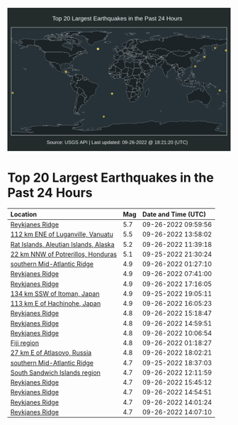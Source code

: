 ![Map](./map.png)

# Top 20 Largest Earthquakes in the Past 24 Hours

| Location | Mag | Date and Time (UTC) |
|:---|:---|:---|
| [Reykjanes Ridge](https://earthquake.usgs.gov/earthquakes/eventpage/us7000ib26) | 5.7 | 09-26-2022 09:59:56 |
| [112 km ENE of Luganville, Vanuatu](https://earthquake.usgs.gov/earthquakes/eventpage/us7000ib3u) | 5.5 | 09-26-2022 13:58:02 |
| [Rat Islands, Aleutian Islands, Alaska](https://earthquake.usgs.gov/earthquakes/eventpage/us7000ib2y) | 5.2 | 09-26-2022 11:39:18 |
| [22 km NNW of Potrerillos, Honduras](https://earthquake.usgs.gov/earthquakes/eventpage/us7000iazy) | 5.1 | 09-25-2022 21:30:24 |
| [southern Mid-Atlantic Ridge](https://earthquake.usgs.gov/earthquakes/eventpage/us7000ib0w) | 4.9 | 09-26-2022 01:27:10 |
| [Reykjanes Ridge](https://earthquake.usgs.gov/earthquakes/eventpage/us7000ib1y) | 4.9 | 09-26-2022 07:41:00 |
| [Reykjanes Ridge](https://earthquake.usgs.gov/earthquakes/eventpage/us6000inf3) | 4.9 | 09-26-2022 17:16:05 |
| [134 km SSW of Itoman, Japan](https://earthquake.usgs.gov/earthquakes/eventpage/us7000iaza) | 4.9 | 09-25-2022 19:05:11 |
| [113 km E of Hachinohe, Japan](https://earthquake.usgs.gov/earthquakes/eventpage/us7000ib5i) | 4.9 | 09-26-2022 16:05:23 |
| [Reykjanes Ridge](https://earthquake.usgs.gov/earthquakes/eventpage/us7000ib4c) | 4.8 | 09-26-2022 15:18:47 |
| [Reykjanes Ridge](https://earthquake.usgs.gov/earthquakes/eventpage/us7000ib48) | 4.8 | 09-26-2022 14:59:51 |
| [Reykjanes Ridge](https://earthquake.usgs.gov/earthquakes/eventpage/us7000ib2f) | 4.8 | 09-26-2022 10:06:54 |
| [Fiji region](https://earthquake.usgs.gov/earthquakes/eventpage/us7000ib0s) | 4.8 | 09-26-2022 01:18:27 |
| [27 km E of Atlasovo, Russia](https://earthquake.usgs.gov/earthquakes/eventpage/us6000inf9) | 4.8 | 09-26-2022 18:02:21 |
| [southern Mid-Atlantic Ridge](https://earthquake.usgs.gov/earthquakes/eventpage/us7000iaz9) | 4.7 | 09-25-2022 18:37:03 |
| [South Sandwich Islands region](https://earthquake.usgs.gov/earthquakes/eventpage/us7000ib39) | 4.7 | 09-26-2022 12:11:59 |
| [Reykjanes Ridge](https://earthquake.usgs.gov/earthquakes/eventpage/us7000ib5h) | 4.7 | 09-26-2022 15:45:12 |
| [Reykjanes Ridge](https://earthquake.usgs.gov/earthquakes/eventpage/us7000ib4d) | 4.7 | 09-26-2022 14:54:51 |
| [Reykjanes Ridge](https://earthquake.usgs.gov/earthquakes/eventpage/us7000ib41) | 4.7 | 09-26-2022 14:01:24 |
| [Reykjanes Ridge](https://earthquake.usgs.gov/earthquakes/eventpage/us7000ib3z) | 4.7 | 09-26-2022 14:07:10 |
